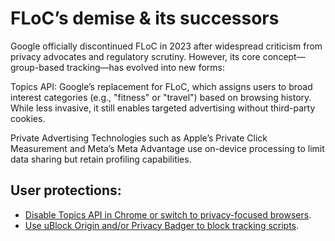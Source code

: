 # FLoC’s demise & its successors

Google officially discontinued FLoC in 2023 after widespread criticism from privacy advocates and regulatory scrutiny. 
However, its core concept—group-based tracking—has evolved into new forms:

Topics API: Google’s replacement for FLoC, which assigns users to broad interest categories (e.g., "fitness" or 
"travel") based on browsing history. While less invasive, it still enables targeted advertising without third-party 
cookies.

Private Advertising Technologies such as Apple’s Private Click Measurement and Meta’s Meta Advantage use on-device 
processing to limit data sharing but retain profiling capabilities.

## User protections:

* [Disable Topics API in Chrome or switch to privacy-focused browsers](../pii/chrome.md).
* [Use uBlock Origin and/or Privacy Badger to block tracking scripts](../pii/blocks.md).